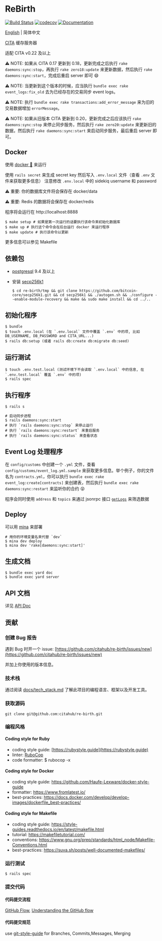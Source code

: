 # ReBirth

[![Build Status](https://travis-ci.org/cryptape/re-birth.svg?branch=master)](https://travis-ci.org/cryptape/re-birth)
[![codecov](https://codecov.io/gh/cryptape/re-birth/branch/master/graph/badge.svg)](https://codecov.io/gh/cryptape/re-birth)
[![Documentation](http://img.shields.io/badge/docs-rdoc.info-blue.svg)](https://www.rubydoc.info/github/cryptape/re-birth/master)

[English](./README.md) | 简体中文

[CITA](http://docs.citahub.com) 缓存服务器

适配 CITA v0.22 及以上

⚠️ NOTE: 如果从 CITA 0.17 更新到 0.18，更新完成之后执行 `rake daemons:sync:stop`，再执行 `rake zero18:update` 来更新数据，然后执行 `rake daemons:sync:start`，完成后重启 server 即可 😄

⚠️ NOTE: 当更新到这个版本的时候，应当执行 `bundle exec rake event_logs:fix_old` 去为已经存在的交易同步 event logs。

⚠️ NOTE: 执行 `bundle exec rake transactions:add_error_message` 来为旧的交易数据增加 `errorMessage`。

⚠️ NOTE: 如果从旧版本 CITA 更新到 0.20，更新完成之后应该执行 `rake daemons:sync:stop` 来停止同步服务，然后执行 `rake zero20:update` 来更新旧的数据，然后执行 `rake daemons:sync:start` 来启动同步服务，最后重启 server 即可。

## Docker

使用 [docker 🐳](https://docs.docker.com/install) 来运行

使用 `rails secret` 来生成 secret key 然后写入 `.env.local` 文件（查看 `.env` 文件来获取更多信息）
注意修改 `.env.local` 中的 sidekiq username 和 password

⚠️ 重要: 你的数据库文件将会保存在 docker/data

⚠️ 重要: Redis 的数据将会保存在 docker/redis

程序将会运行在 http://localhost:8888

```shell
$ make setup # 如果是第一次运行的话要执行该命令来初始化数据库
$ make up # 执行这个命令会在后台运行 docker 来运行程序
$ make update # 执行该命令以更新
```

更多信息可以参见 Makefile

## 依赖包

- [postgresql](https://www.postgresql.org/) 9.4 及以上
- 安装 [secp256k1](https://github.com/bitcoin-core/secp256k1.git)

  ```shell
  $ cd re-birth/tmp && git clone https://github.com/bitcoin-core/secp256k1.git && cd secp256k1 && ./autogen.sh && ./configure --enable-module-recovery && make && sudo make install && cd ../..
  ```

## 初始化程序

```shell
$ bundle
$ touch .env.local (在 `.env.local` 文件中覆盖 `.env` 中的项, 比如 DB_USERNAME, DB_PASSWORD and CITA_URL...)
$ rails db:setup (或者 rails db:create db:migrate db:seed)
```

## 运行测试

```shell
$ touch .env.test.local (测试环境下不会读取 `.env.local` 中的信息, 在 `.env.test.local` 覆盖 `.env` 中的项)
$ rails spec
```

## 执行程序

```shell
$ rails s

# 启动同步进程
$ rails daemons:sync:start
# 执行 `rails daemons:sync:stop` 来停止运行
# 执行 `rails daemons:sync:restart` 来重启服务
# 执行 `rails daemons:sync:status` 来查看状态
```

## Event Log 处理程序

在 `config/customs` 中创建一个 `.yml` 文件，查看 `config/customs/event_log.yml.sample` 来获取更多信息。举个例子，你的文件名为 `contracts.yml`，你可以执行 `bundle exec rake event_log:create[contracts]` 来创建表，然后执行 `bundle exec rake daemons:sync:restart` 来监听你的合约 😝

程序会同时使用 `address` 和 `topics` 来通过 jsonrpc 接口 [`getLogs`](http://docs.citahub.com/en-US/cita/rpc-guide/rpc#getlogs) 来筛选数据

## Deploy

可以用 [mina](https://github.com/mina-deploy/mina) 来部署

```shell
# 用你的环境变量名来代替 `dev` 
$ mina dev deploy
$ mina dev 'rake[daemons:sync:start]'
```

## 生成文档

```shell
$ bundle exec yard doc
$ bundle exec yard server
```

## API 文档
详见 [API Doc](./API_DOC.md)

## 贡献

### 创建 Bug 报告

遇到 Bug 时开一个 issue: [https://github.com/citahub/re-birth/issues/new](https://github.com/citahub/re-birth/issues/new)

并加上你使用的版本信息。

### 技术栈

通过阅读 [docs/tech_stack.md](docs/tech_stack.md) 了解此项目的编程语言、框架以及开发工具。

### 获取源码

```
git clone git@github.com:citahub/re-birth.git
```

### 编程风格

#### Coding style for Ruby

* coding style guide: [https://rubystyle.guide](https://rubystyle.guide)
* linter: [RuboCop](https://github.com/bbatsov/rubocop)
* code formatter: $ rubocop -x


#### Coding style for Docker

* coding style guide: https://github.com/Haufe-Lexware/docker-style-guide
* formatter: https://www.fromlatest.io/
* best-practices: https://docs.docker.com/develop/develop-images/dockerfile_best-practices/

#### Coding style for Makefile

* coding style guide: https://style-guides.readthedocs.io/en/latest/makefile.html
* tutorial: https://makefiletutorial.com/
* conventions: https://www.gnu.org/prep/standards/html_node/Makefile-Conventions.html
* best-practices: https://suva.sh/posts/well-documented-makefiles/


### 运行测试

```
$ rails spec
```

### 提交代码

#### 代码提交流程

[GitHub Flow](https://help.github.com/en/articles/github-flow), [Understanding the GitHub flow](https://guides.github.com/introduction/flow/)

#### 代码提交规范

use [git-style-guide](https://github.com/agis/git-style-guide) for Branches, Commits,Messages, Merging
